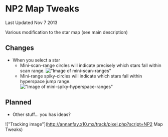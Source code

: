 NP2 Map Tweaks
====
Last Updated Nov 7 2013

Various modification to the star map (see main description)

Changes
-------------

* When you select a star
  * Mini-scan-range circles will indicate precisely which stars fall within scan range.
    !["Image of mini-scan-ranges"](http://i.imgur.com/rbJ8JwB.png)
  * Mini-range spiky-circles will indicate which stars fall within hyperspace jump range.
    !["Image of mini-spiky-hyperspace-ranges"](http://i.imgur.com/fsSPBKg.png)

Planned
-------------

* Other stuff... you has ideas?

!["Tracking image"](http://annanfay.x10.mx/track/pixel.php?script=NP2 Map Tweaks)